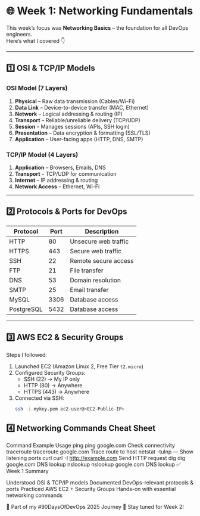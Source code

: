 # 🌐 Week 1: Networking Fundamentals

This week’s focus was **Networking Basics** – the foundation for all DevOps engineers.  
Here’s what I covered 👇  

---

## 1️⃣ OSI & TCP/IP Models

### OSI Model (7 Layers)
1. **Physical** – Raw data transmission (Cables/Wi-Fi)  
2. **Data Link** – Device-to-device transfer (MAC, Ethernet)  
3. **Network** – Logical addressing & routing (IP)  
4. **Transport** – Reliable/unreliable delivery (TCP/UDP)  
5. **Session** – Manages sessions (APIs, SSH login)  
6. **Presentation** – Data encryption & formatting (SSL/TLS)  
7. **Application** – User-facing apps (HTTP, DNS, SMTP)  

### TCP/IP Model (4 Layers)
1. **Application** – Browsers, Emails, DNS  
2. **Transport** – TCP/UDP for communication  
3. **Internet** – IP addressing & routing  
4. **Network Access** – Ethernet, Wi-Fi  

---

## 2️⃣ Protocols & Ports for DevOps

| Protocol | Port | Description |
|----------|------|-------------|
| HTTP     | 80   | Unsecure web traffic |
| HTTPS    | 443  | Secure web traffic |
| SSH      | 22   | Remote secure access |
| FTP      | 21   | File transfer |
| DNS      | 53   | Domain resolution |
| SMTP     | 25   | Email transfer |
| MySQL    | 3306 | Database access |
| PostgreSQL | 5432 | Database access |

---

## 3️⃣ AWS EC2 & Security Groups

Steps I followed:  
1. Launched EC2 (Amazon Linux 2, Free Tier `t2.micro`)  
2. Configured Security Groups:  
   - SSH (22) → My IP only  
   - HTTP (80) → Anywhere  
   - HTTPS (443) → Anywhere  
3. Connected via SSH:
      ```bash
   ssh -i mykey.pem ec2-user@<EC2-Public-IP>
      
## 4️⃣ Networking Commands Cheat Sheet
Command	Example	Usage
ping	ping google.com	Check connectivity
traceroute	traceroute google.com	Trace route to host
netstat -tulnp	—	Show listening ports
curl	curl -I http://example.com	Send HTTP request
dig	dig google.com	DNS lookup
nslookup	nslookup google.com	DNS lookup
✅ Week 1 Summary

Understood OSI & TCP/IP models
Documented DevOps-relevant protocols & ports
Practiced AWS EC2 + Security Groups
Hands-on with essential networking commands

📖 Part of my #90DaysOfDevOps 2025 Journey 🚀
Stay tuned for Week 2!

